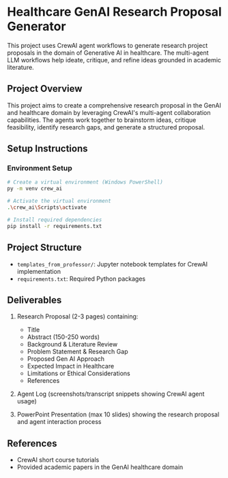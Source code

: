# Healthcare GenAI Research Proposal Generator

This project uses CrewAI agent workflows to generate research project proposals in the domain of Generative AI in healthcare. The multi-agent LLM workflows help ideate, critique, and refine ideas grounded in academic literature.

## Project Overview

This project aims to create a comprehensive research proposal in the GenAI and healthcare domain by leveraging CrewAI's multi-agent collaboration capabilities. The agents work together to brainstorm ideas, critique feasibility, identify research gaps, and generate a structured proposal.

## Setup Instructions

### Environment Setup

```bash
# Create a virtual environment (Windows PowerShell)
py -m venv crew_ai

# Activate the virtual environment
.\crew_ai\Scripts\activate

# Install required dependencies
pip install -r requirements.txt
```

## Project Structure

- `templates_from_professor/`: Jupyter notebook templates for CrewAI implementation
- `requirements.txt`: Required Python packages

## Deliverables

1. Research Proposal (2-3 pages) containing:
   - Title
   - Abstract (150-250 words)
   - Background & Literature Review
   - Problem Statement & Research Gap
   - Proposed Gen AI Approach
   - Expected Impact in Healthcare
   - Limitations or Ethical Considerations
   - References

2. Agent Log (screenshots/transcript snippets showing CrewAI agent usage)

3. PowerPoint Presentation (max 10 slides) showing the research proposal and agent interaction process

## References

- CrewAI short course tutorials
- Provided academic papers in the GenAI healthcare domain
